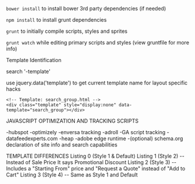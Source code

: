 `bower install` to install bower 3rd party dependencies (if needed)

`npm install` to install grunt dependencies

`grunt` to initially compile scripts, styles and sprites

`grunt watch` while editing primary scripts and styles (view gruntfile for more info)

Template Identification

search '-template'

use jquery.data('template') to get current template name for layout specific hacks

	<!-- Template: search_group.html -->
	<div class="template" style="display:none" data-template="search_group"></div>
	
	
JAVASCRIPT OPTIMIZATION AND TRACKING SCRIPTS

-hubspot
-optimizely
-enversa tracking
-adroll
-GA script tracking
-datafeedexperts.com
-heap
-adobe edge runtime
-(optional) schema.org declaration of site info and search capabilities


TEMPLATE DIFFERENCES
Listing 0 (Style 1 & Default)
Listing 1 (Style 2) -- Instead of Sale Price It says Promotional Discount
Listing 2 (Style 3) -- Includes a "Starting From" price and "Request a Quote" instead of "Add to Cart"
Listing 3 (Style 4) -- Same as Style 1 and Default
